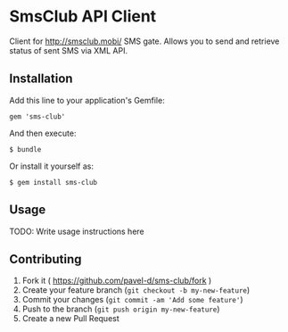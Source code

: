 # SmsClub API Client

Client for http://smsclub.mobi/ SMS gate. Allows you to send and retrieve status of sent SMS via XML API.

## Installation

Add this line to your application's Gemfile:

    gem 'sms-club'

And then execute:

    $ bundle

Or install it yourself as:

    $ gem install sms-club

## Usage

TODO: Write usage instructions here

## Contributing

1. Fork it ( https://github.com/pavel-d/sms-club/fork )
2. Create your feature branch (`git checkout -b my-new-feature`)
3. Commit your changes (`git commit -am 'Add some feature'`)
4. Push to the branch (`git push origin my-new-feature`)
5. Create a new Pull Request

